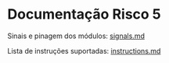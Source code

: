 # Documentação Risco 5

Sinais e pinagem dos módulos: [signals.md](signals.md)

Lista de instruções suportadas: [instructions.md](instructions.md)
